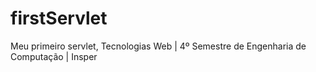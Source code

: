 # firstServlet
Meu primeiro servlet, Tecnologias Web | 4º Semestre de Engenharia de Computação | Insper
